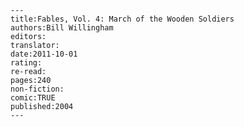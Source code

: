
    ---
    title:Fables, Vol. 4: March of the Wooden Soldiers
    authors:Bill Willingham
    editors:
    translator:
    date:2011-10-01
    rating:
    re-read:
    pages:240
    non-fiction:
    comic:TRUE
    published:2004
    ---

    